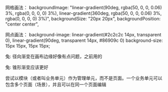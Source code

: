 网格画法：
backgroundImage:
        "linear-gradient(90deg, rgba(50, 0, 0, 0.06) 3%, rgba(0, 0, 0, 0) 3%), linear-gradient(360deg, rgba(50, 0, 0, 0.06) 3%, rgba(0, 0, 0, 0) 3%)",
      backgroundSize: "20px 20px",
      backgroundPosition: "center center",

网点画法：
background-image: linear-gradient(#2c2c2c 14px, transparent 0), linear-gradient(90deg, transparent 14px, #86909c 0)
    background-size: 15px 15px, 15px 15px;

兔:
径向渐变在画布边缘好像有点问题，之前用的

兔:
锥形渐变应该更好

尝试以模块（或者叫业务单元）作为管理单元，而不是页面。一个业务单元可以 包含多个页面（场景），并且可以在同一个页面编辑
